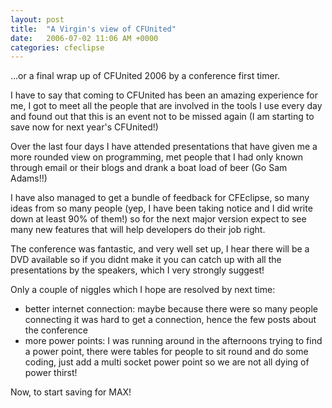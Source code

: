 ```yaml
---
layout: post
title:  "A Virgin's view of CFUnited"
date:   2006-07-02 11:06 AM +0000
categories: cfeclipse
---
```

...or a final wrap up of CFUnited 2006 by a conference first timer.

I have to say that coming to CFUnited has been an amazing experience for me, I got to meet all the people that are involved in the tools I use every day and found out that this is an event not to be missed again (I am starting to save now for next year's CFUnited!) 

Over the last four days I have attended presentations that have given me a more rounded view on programming, met people that I had only known through email or their blogs and drank a boat load of beer (Go Sam Adams!!)

I have also managed to get a bundle of feedback for CFEclipse, so many ideas from so many people (yep, I have been taking notice and I did write down at least 90% of them!) so for the next major version expect to see many new features that will help developers do their job right.

The conference was fantastic, and very well set up, I hear there will be a DVD available so if you didnt make it you can catch up with all the presentations by the speakers, which I very strongly suggest!

Only a couple of niggles which I hope are resolved by next time:
<ul>
   <li>better internet connection: maybe because there were so many people connecting it was hard to get a connection, hence the few posts about the conference</li>
   <li>more power points: I was running around in the afternoons trying to find a power point, there were tables for people to sit round and do some coding, just add a multi socket power point so we are not all dying of power thirst!
</ul>

Now, to start saving for MAX!